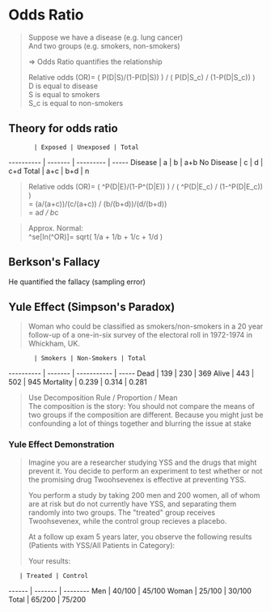 # Odds Ratio #
> Suppose we have a disease (e.g. lung cancer)  
> And two groups (e.g. smokers, non-smokers)  
>  
> => Odds Ratio quantifies the relationship  
>  
> Relative odds (OR)= ( P(D|S)/(1-P(D|S)) ) / ( P(D|S_c) / (1-P(D|S_c)) )  
> D is equal to disease  
> S is equal to smokers  
> S_c is equal to non-smokers

## Theory for odds ratio ##

           | Exposed | Unexposed | Total
---------- | ------- | --------- | ----- 
Disease    |  a      |  b        | a+b
No Disease |  c      |  d        | c+d
Total      | a+c     | b+d       | n

> Relative odds (OR)= ( ^P(D|E)/(1-P^(D|E)) ) / ( ^P(D|E_c) / (1-^P(D|E_c)) )  
> = (a/(a+c))/(c/(a+c)) / (b/(b+d))/(d/(b+d))  
> = a*d / b*c

> Approx. Normal:  
> ^se[ln(^OR)]= sqrt( 1/a + 1/b + 1/c + 1/d )

## Berkson's Fallacy ##
He quantified the fallacy (sampling error)


## Yule Effect (Simpson's Paradox) ##
> Woman who could be classified as smokers/non-smokers in a 20 year follow-up of a one-in-six survey of the electoral roll in 1972-1974 in Whickham, UK.

           | Smokers | Non-Smokers | Total
---------- | ------- | ----------- | ----- 
Dead       |  139    | 230         | 369
Alive      |  443    | 502         | 945
Mortality  |  0.239  | 0.314       | 0.281

> Use Decomposition Rule / Proportion / Mean  
> The composition is the story: You should not compare the means of two groups if the composition are different. Because you might just be confounding a lot of things together and blurring the issue at stake

### Yule Effect Demonstration  ###
> Imagine you are a researcher studying YSS and the drugs that might prevent it. You decide to perform an experiment to test whether or not the promising drug Twoohsevenex is effective at preventing YSS.  
>  
> You perform a study by taking 200 men and 200 women, all of whom are at risk but do not currently have YSS, and separating them randomly into two groups. The "treated" group receives Twoohsevenex, while the control group recieves a placebo.  
>  
> At a follow up exam 5 years later, you observe the following results (Patients with YSS/All Patients in Category):   
>  
> Your results:

       | Treated | Control
------ | ------- | -------- 
Men    | 40/100  | 45/100
Woman  | 25/100  | 30/100
Total  | 65/200  | 75/200


